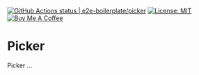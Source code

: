 [![GitHub Actions status | e2e-boilerplate/picker](https://github.com/e2e-boilerplate/picker/workflows/picker/badge.svg)](https://github.com/e2e-boilerplate/picker/actions?workflow=picker) [![License: MIT](https://img.shields.io/badge/License-MIT-yellow.svg)](https://opensource.org/licenses/MIT) [![Buy Me A Coffee](https://img.shields.io/badge/buy-me%20coffee-orange)](https://www.buymeacoffee.com/xgirma)
    
# Picker
    
Picker ...
